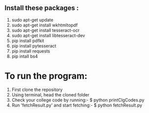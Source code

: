 ## Install these packages : 

1. sudo apt-get update
2. sudo apt-get install wkhtmltopdf
3. sudo apt-get install tesseract-ocr
4. sudo apt-get install libtesseract-dev
5. pip install pdfkit
6. pip install pytesseract
7. pip install requests
8. pip intall bs4

# To run the program:

1. First clone the repository
2. Using terminal, head the cloned folder
3. Check your college code by running:- $ python printClgCodes.py
4. Run 'fetchResult.py' and start fetching:- $ python fetchResult.py
